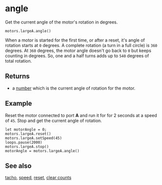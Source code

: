 # angle

Get the current angle of the motor's rotation in degrees.

```sig
motors.largeA.angle()
```

When a motor is started for the first time, or after a reset, it's angle of rotation starts at `0` degrees. A complete rotation (a turn in a full circle) is `360` degrees. At `360` degrees, the motor angle doesn't go back to `0` but keeps counting in degrees. So, one and a half turns adds up to `540` degrees of total rotation.

## Returns

* a [number](/types/number) which is the current angle of rotation for the motor.

## Example

Reset the motor connected to port **A** and run it for for 2 seconds at a speed of `45`. Stop and get the current angle of rotation.

```blocks
let motorAngle = 0;
motors.largeA.reset()
motors.largeA.setSpeed(45)
loops.pause(2000)
motors.largeA.stop()
motorAngle = motors.largeA.angle()
```

## See also

[tacho](/reference/motors/motor/tacho), [speed](/reference/motors/motor/speed),
[reset](/reference/motors/motor/reset), [clear counts](/reference/motors/motor/clear-counts)